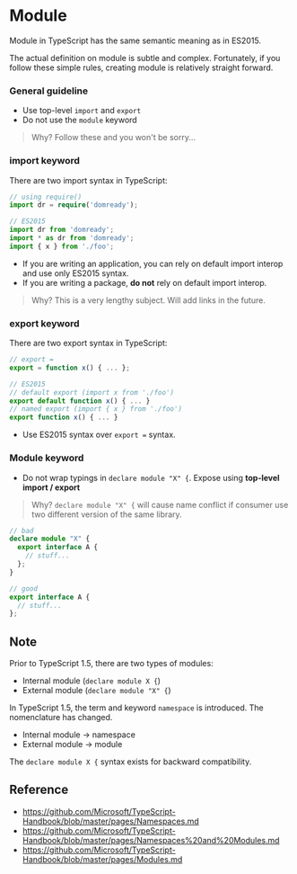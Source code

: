 # Module
Module in TypeScript has the same semantic meaning as in ES2015.

The actual definition on module is subtle and complex.
Fortunately, if you follow these simple rules, creating module is relatively straight forward.

### General guideline
- Use top-level `import` and `export`
- Do not use the `module` keyword

> Why? Follow these and you won't be sorry...

### import keyword
There are two import syntax in TypeScript:
```ts
// using require()
import dr = require('domready');

// ES2015
import dr from 'domready';
import * as dr from 'domready';
import { x } from './foo';
```

- If you are writing an application, you can rely on default import interop and use only ES2015 syntax.
- If you are writing a package, **do not** rely on default import interop.

> Why? This is a very lengthy subject. Will add links in the future.

### export keyword
There are two export syntax in TypeScript:
```ts
// export =
export = function x() { ... };

// ES2015
// default export (import x from './foo')
export default function x() { ... }
// named export (import { x } from './foo')
export function x() { ... }
```

- Use ES2015 syntax over `export =` syntax.


### Module keyword
- Do not wrap typings in `declare module "X" {`. Expose using **top-level import / export**

> Why? `declare module "X" {` will cause name conflict if consumer use two different version of the same library.

```ts
// bad
declare module "X" {
  export interface A {
    // stuff...
  };
}

// good
export interface A {
  // stuff...
};
```

## Note
Prior to TypeScript 1.5, there are two types of modules:
* Internal module (`declare module X {`)
* External module (`declare module "X" {`)

In TypeScript 1.5, the term and keyword `namespace` is introduced.
The nomenclature has changed.
* Internal module -> namespace
* External module -> module

The `declare module X {` syntax exists for backward compatibility.

## Reference
* https://github.com/Microsoft/TypeScript-Handbook/blob/master/pages/Namespaces.md
* https://github.com/Microsoft/TypeScript-Handbook/blob/master/pages/Namespaces%20and%20Modules.md
* https://github.com/Microsoft/TypeScript-Handbook/blob/master/pages/Modules.md
